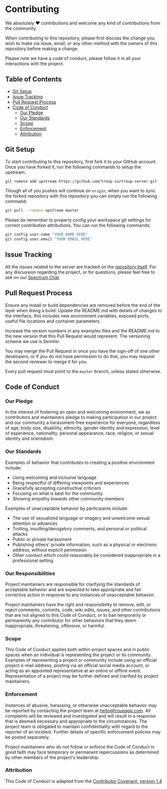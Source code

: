 # Contributing

We absolutely ❤️ contributions and welcome any kind of contributions from the community.

When contributing to this repository, please first discuss the change you wish to make via issue, email, or any other method with the owners of this repository before making a change.

Please note we have a code of conduct, please follow it in all your interactions with the project.

## Table of Contents

-   [Git Setup](#git-setup)
-   [Issue Tracking](#issue-tracking)
-   [Pull Request Process](#pull-request-process)
-   [Code of Conduct](#code-of-conduct)
    -   [Our Pledge](#our-pledge)
    -   [Our Standards](#our-standards)
    -   [Scope](#scope)
    -   [Enforcement](#enforcement)
    -   [Attribution](#attribution)

## Git Setup

To start contributing to this repository, first fork it to your GitHub account. Once you have forked it, run the following commands to setup the upstream.

```bash
git remote add upstream https://github.com/troup-io/troup-server.git
```

Though all of you pushes will continue on `origin`, when you want to sync the forked repository with this repository you can simply run the following command:

```bash
git pull --rebase upstream master
```

Please do remember to properly config your workspace git settings for correct contribution attributions. You can run the following commands:

```bash
git config user.name "YOUR NAME HERE"
git config user.email "YOUR EMAIL HERE"
```

## Issue Tracking

All the issues related to the server are tracked on the [repository itself](https://github.com/troup-io/troup-server/issues). For any discussion regarding the project, or for questions, please feel free to ask on our [Spectrum Chat](http://chat.troup.io).

## Pull Request Process

Ensure any install or build dependencies are removed before the end of the layer when doing a build.
Update the README.md with details of changes to the interface, this includes new environment variables, exposed ports, useful file locations and container parameters.

Increase the version numbers in any examples files and the README.md to the new version that this Pull Request would represent. The versioning scheme we use is SemVer.

You may merge the Pull Request in once you have the sign-off of one other developers, or if you do not have permission to do that, you may request the second reviewer to merge it for you.

Every pull request must point to the `master` branch, unless stated otherwise.

## Code of Conduct

### Our Pledge

In the interest of fostering an open and welcoming environment, we as contributors and maintainers pledge to making participation in our project and our community a harassment-free experience for everyone, regardless of age, body size, disability, ethnicity, gender identity and expression, level of experience, nationality, personal appearance, race, religion, or sexual identity and orientation.

### Our Standards

Examples of behavior that contributes to creating a positive environment include:

-   Using welcoming and inclusive language
-   Being respectful of differing viewpoints and experiences
-   Gracefully accepting constructive criticism
-   Focusing on what is best for the community
-   Showing empathy towards other community members

Examples of unacceptable behavior by participants include:

-   The use of sexualized language or imagery and unwelcome sexual attention or advances
-   Trolling, insulting/derogatory comments, and personal or political attacks
-   Public or private harassment
-   Publishing others' private information, such as a physical or electronic address, without explicit permission
-   Other conduct which could reasonably be considered inappropriate in a professional setting

### Our Responsibilities

Project maintainers are responsible for clarifying the standards of acceptable behavior and are expected to take appropriate and fair corrective action in response to any instances of unacceptable behavior.

Project maintainers have the right and responsibility to remove, edit, or reject comments, commits, code, wiki edits, issues, and other contributions that are not aligned to this Code of Conduct, or to ban temporarily or permanently any contributor for other behaviors that they deem inappropriate, threatening, offensive, or harmful.

### Scope

This Code of Conduct applies both within project spaces and in public spaces when an individual is representing the project or its community. Examples of representing a project or community include using an official project e-mail address, posting via an official social media account, or acting as an appointed representative at an online or offline event. Representation of a project may be further defined and clarified by project maintainers.

### Enforcement

Instances of abusive, harassing, or otherwise unacceptable behavior may be reported by contacting the project team at [hello@troupapp.com](mailto:hello@troupapp.com?subject=Violation%20of%20Troup%20CoC). All complaints will be reviewed and investigated and will result in a response that is deemed necessary and appropriate to the circumstances. The project team is obligated to maintain confidentiality with regard to the reporter of an incident. Further details of specific enforcement policies may be posted separately.

Project maintainers who do not follow or enforce the Code of Conduct in good faith may face temporary or permanent repercussions as determined by other members of the project's leadership.

### Attribution

This Code of Conduct is adapted from the [Contributor Covenant, version 1.4](http://contributor-covenant.org/version/1/4)
